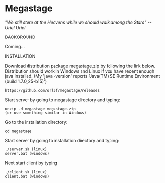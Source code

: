 Megastage
=========
<i>"We still stare at the Heavens while we should walk among the Stars" -- Uriel Uriel</i>

BACKGROUND

Coming...

INSTALLATION

Download distribution package megastage.zip by following the link below. Distribution should work in Windows and Linux if you have recent enough java installed. (My 'java -version' reports 'Java(TM) SE Runtime Environment (build 1.7.0_25-b15)')

    https://github.com/orlof/megastage/releases

Start server by going to megastage directory and typing:

    unzip -d megastage megastage.zip
    (or use something similar in Windows)

Go to the installation directory:

    cd megastage

Start server by going to installation directory and typing:

    ./server.sh (linux)
    server.bat (windows)

Next start client by typing

    ./client.sh (linux)
    client.bat (windows)

